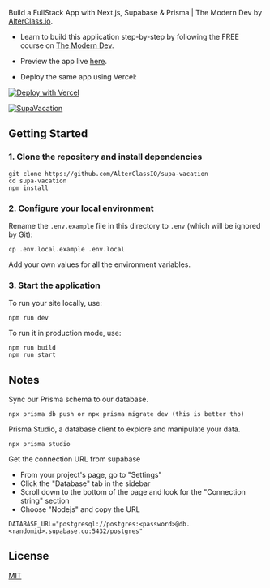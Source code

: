 Build a FullStack App with Next.js, Supabase & Prisma | The Modern Dev by
[AlterClass.io](https://alterclass.io).

- Learn to build this application step-by-step by following the FREE course on
  [The Modern Dev](https://themodern.dev/).

- Preview the app live [here](https://supa-vacation.vercel.app/).

- Deploy the same app using Vercel:

[![Deploy with Vercel](https://vercel.com/button)](https://vercel.com/new/git/external?repository-url=https://github.com/AlterClassIO/supa-vacation&project-name=SupaVacation+by+The+Modern+Dev&repository-name=SupaVacation+by+The+Modern+Dev)

[![SupaVacation](https://user-images.githubusercontent.com/4352286/152961498-0e7d1575-a2a2-4aae-93e0-a75e701cef06.png)](https://supa-vacation.vercel.app/)

## Getting Started

### 1. Clone the repository and install dependencies

```
git clone https://github.com/AlterClassIO/supa-vacation
cd supa-vacation
npm install
```

### 2. Configure your local environment

Rename the `.env.example` file in this directory to `.env` (which
will be ignored by Git):

```
cp .env.local.example .env.local
```

Add your own values for all the environment variables.

### 3. Start the application

To run your site locally, use:

```
npm run dev
```

To run it in production mode, use:

```
npm run build
npm run start
```

## Notes

 Sync our Prisma schema to our database.
 ```
npx prisma db push or npx prisma migrate dev (this is better tho)
 ```
Prisma Studio, a database client to explore and manipulate your data.

```
npx prisma studio
```

Get the connection URL from supabase
* From your project's page, go to "Settings"
* Click the "Database" tab in the sidebar
* Scroll down to the bottom of the page and look for the "Connection string" section
* Choose "Nodejs" and copy the URL
```
DATABASE_URL="postgresql://postgres:<password>@db.<randomid>.supabase.co:5432/postgres"
```


## License

[MIT](https://github.com/AlterClassIO/supa-vacation/blob/master/LICENSE)
